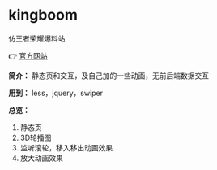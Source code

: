 # kingboom

仿王者荣耀爆料站

:point_right: [官方网站](https://pvp.qq.com/coming/v2/)

**简介：** 静态页和交互，及自己加的一些动画，无前后端数据交互

**用到：** less，jquery，swiper

**总览：**

1. 静态页
2. 3D轮播图
3. 监听滚轮，移入移出动画效果
4. 放大动画效果

